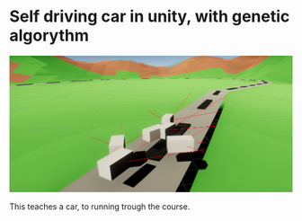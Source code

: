 # Self driving car in unity, with genetic algorythm


![alt text](DemoImages/Capture.PNG?raw=true "Title")

This teaches a car, to running trough the course.
